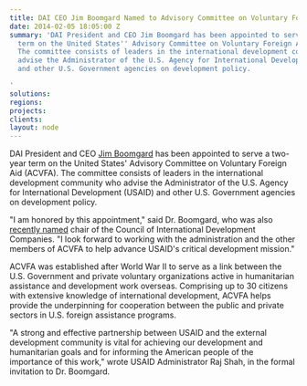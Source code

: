 ```yaml
---
title: DAI CEO Jim Boomgard Named to Advisory Committee on Voluntary Foreign Aid
date: 2014-02-05 18:05:00 Z
summary: 'DAI President and CEO Jim Boomgard has been appointed to serve a two-year
  term on the United States'' Advisory Committee on Voluntary Foreign Aid (ACVFA).
  The committee consists of leaders in the international development community who
  advise the Administrator of the U.S. Agency for International Development (USAID)
  and other U.S. Government agencies on development policy.

'
solutions: 
regions: 
projects: 
clients: 
layout: node
---
```


DAI President and CEO [Jim Boomgard][1] has been appointed to serve a two-year term on the United States' Advisory Committee on Voluntary Foreign Aid (ACVFA). The committee consists of leaders in the international development community who advise the Administrator of the U.S. Agency for International Development (USAID) and other U.S. Government agencies on development policy.

"I am honored by this appointment," said Dr. Boomgard, who was also [recently named][2] chair of the Council of International Development Companies. "I look forward to working with the administration and the other members of ACVFA to help advance USAID's critical development mission."

ACVFA was established after World War II to serve as a link between the U.S. Government and private voluntary organizations active in humanitarian assistance and development work overseas. Comprising up to 30 citizens with extensive knowledge of international development, ACVFA helps provide the underpinning for cooperation between the public and private sectors in U.S. foreign assistance programs.

"A strong and effective partnership between USAID and the external development community is vital for achieving our development and humanitarian goals and for informing the American people of the importance of this work," wrote USAID Administrator Raj Shah, in the formal invitation to Dr. Boomgard.

[1]: /who-we-are/leadership/james-boomgard
[2]: /news/dai-james-boomgard-named-chair-council-international-development-companies
